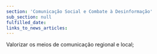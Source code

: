 ```yaml
---
section: 'Comunicação Social e Combate à Desinformação'
sub_section: null
fulfilled_date:
links_to_news_articles:
---
```


Valorizar os meios de comunicação regional e local;